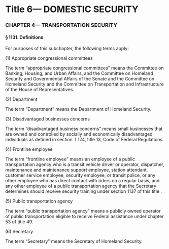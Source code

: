 
# Title 6— DOMESTIC SECURITY
### CHAPTER 4— TRANSPORTATION SECURITY
#### § 1131. Definitions

For purposes of this subchapter, the following terms apply:

(1) Appropriate congressional committees

The term “appropriate congressional committees” means the Committee on Banking, Housing, and Urban Affairs, and the Committee on Homeland Security and Governmental Affairs of the Senate and the Committee on Homeland Security and the Committee on Transportation and Infrastructure of the House of Representatives.

(2) Department

The term “Department” means the Department of Homeland Security.

(3) Disadvantaged businesses concerns

The term “disadvantaged business concerns” means small businesses that are owned and controlled by socially and economically disadvantaged individuals as defined in section  1 124, title 13, Code of Federal Regulations.

(4) Frontline employee

The term “frontline employee” means an employee of a public transportation agency who is a transit vehicle driver or operator, dispatcher, maintenance and maintenance support employee, station attendant, customer service employee, security employee, or transit police, or any other employee who has direct contact with riders on a regular basis, and any other employee of a public transportation agency that the Secretary determines should receive security training under section 1137 of this title .

(5) Public transportation agency

The term “public transportation agency” means a publicly owned operator of public transportation eligible to receive Federal assistance under chapter 53 of title 49.

(6) Secretary

The term “Secretary” means the Secretary of Homeland Security.
